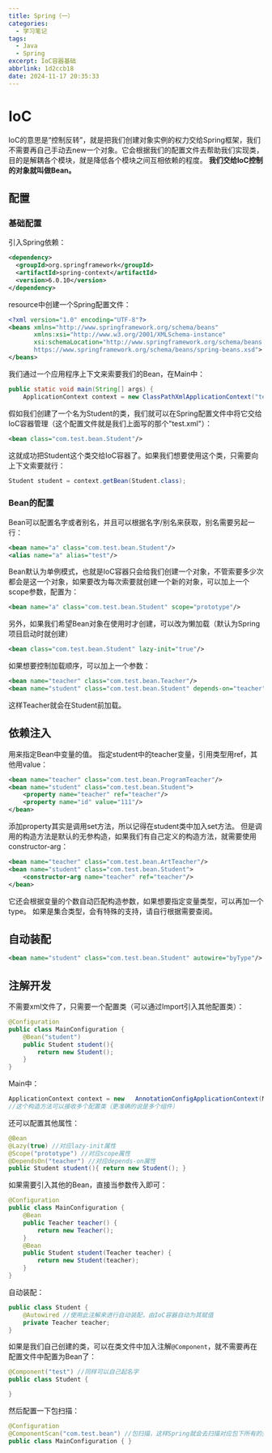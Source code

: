 ```yaml
---
title: Spring（一）
categories:
  - 学习笔记
tags:
  - Java
  - Spring
excerpt: IoC容器基础
abbrlink: 1d2ccb18
date: 2024-11-17 20:35:33
---
```

# IoC
IoC的意思是“控制反转”，就是把我们创建对象实例的权力交给Spring框架，我们不需要再自己手动去new一个对象。它会根据我们的配置文件去帮助我们实现类，目的是解耦各个模块，就是降低各个模块之间互相依赖的程度。
**我们交给IoC控制的对象就叫做Bean。**

## 配置
### 基础配置
引入Spring依赖：
```xml
<dependency> 
  <groupId>org.springframework</groupId> 
  <artifactId>spring-context</artifactId> 
  <version>6.0.10</version> 
</dependency>
```
resource中创建一个Spring配置文件：
```xml
<?xml version="1.0" encoding="UTF-8"?> 
<beans xmlns="http://www.springframework.org/schema/beans"
	   xmlns:xsi="http://www.w3.org/2001/XMLSchema-instance"
	   xsi:schemaLocation="http://www.springframework.org/schema/beans 
	   https://www.springframework.org/schema/beans/spring-beans.xsd"> 
</beans>  
```
我们通过一个应用程序上下文来索要我们的Bean，在Main中：
```Java
public static void main(String[] args) { 
	ApplicationContext context = new ClassPathXmlApplicationContext("test.xml"); }
```
假如我们创建了一个名为Student的类，我们就可以在Spring配置文件中将它交给IoC容器管理（这个配置文件就是我们上面写的那个"test.xml"）：
```xml
<bean class="com.test.bean.Student"/>
```
这就成功把Student这个类交给IoC容器了。如果我们想要使用这个类，只需要向上下文索要就行：
```Java
Student student = context.getBean(Student.class);
```
### Bean的配置
Bean可以配置名字或者别名，并且可以根据名字/别名来获取，别名需要另起一行：
```xml
<bean name="a" class="com.test.bean.Student"/>
<alias name="a" alias="test"/>
```
Bean默认为单例模式，也就是IoC容器只会给我们创建一个对象，不管索要多少次都会是这一个对象，如果要改为每次索要就创建一个新的对象，可以加上一个scope参数，配置为：
```xml
<bean name="a" class="com.test.bean.Student" scope="prototype"/>
```
另外，如果我们希望Bean对象在使用时才创建，可以改为懒加载（默认为Spring项目启动时就创建）
```xml
<bean class="com.test.bean.Student" lazy-init="true"/>
```
如果想要控制加载顺序，可以加上一个参数：
```xml
<bean name="teacher" class="com.test.bean.Teacher"/> 
<bean name="student" class="com.test.bean.Student" depends-on="teacher"/>
```
这样Teacher就会在Student前加载。
## 依赖注入
用来指定Bean中变量的值。
指定student中的teacher变量，引用类型用ref，其他用value：
```xml
<bean name="teacher" class="com.test.bean.ProgramTeacher"/> 
<bean name="student" class="com.test.bean.Student"> 
	<property name="teacher" ref="teacher"/> 
	<property name="id" value="111"/>
</bean>
```
添加property其实是调用set方法，所以记得在student类中加入set方法。
但是调用的构造方法是默认的无参构造，如果我们有自己定义的构造方法，就需要使用constructor-arg：
```xml
<bean name="teacher" class="com.test.bean.ArtTeacher"/> 
<bean name="student" class="com.test.bean.Student"> 
	<constructor-arg name="teacher" ref="teacher"/> 
</bean>
```
它还会根据变量的个数自动匹配构造参数，如果想要指定变量类型，可以再加一个type。
如果是集合类型，会有特殊的支持，请自行根据需要查阅。
## 自动装配
```xml
<bean name="student" class="com.test.bean.Student" autowire="byType"/>
```
## 注解开发
不需要xml文件了，只需要一个配置类（可以通过Import引入其他配置类）：
```Java
@Configuration 
public class MainConfiguration { 
	@Bean("student") 
	public Student student(){ 
		return new Student(); 
	}
}
```
Main中：
```Java
ApplicationContext context = new   AnnotationConfigApplicationContext(MainConfiguration.class); 
//这个构造方法可以接收多个配置类（更准确的说是多个组件）
```
还可以配置其他属性：
```Java
@Bean 
@Lazy(true) //对应lazy-init属性 
@Scope("prototype") //对应scope属性 
@DependsOn("teacher") //对应depends-on属性 
public Student student(){ return new Student(); }
```
如果需要引入其他的Bean，直接当参数传入即可：
```Java
@Configuration 
public class MainConfiguration { 
	@Bean 
	public Teacher teacher() { 
		return new Teacher(); 
	} 
	@Bean 
	public Student student(Teacher teacher) { 
		return new Student(teacher); 
	} 
}
```
自动装配：
```JAva
public class Student { 
	@Autowired //使用此注解来进行自动装配，由IoC容器自动为其赋值 
	private Teacher teacher; 
}
```
如果是我们自己创建的类，可以在类文件中加入注解`@Component`，就不需要再在配置文件中配置为Bean了：
```Java
@Component("test") //同样可以自己起名字 
public class Student { 

}
```
然后配置一下包扫描：
```Java
@Configuration 
@ComponentScan("com.test.bean") //包扫描，这样Spring就会去扫描对应包下所有的类 
public class MainConfiguration { }
```